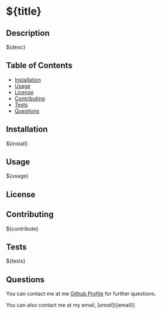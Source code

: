 # ${title}

## Description
${desc}

## Table of Contents
- [Installation](#installation)
- [Usage](#usage)
- [License](#license)
- [Contributing](#contributing)
- [Tests](#tests)
- [Questions](#questions)

## Installation
${install}

## Usage
${usage}

## License


## Contributing
${contribute}

## Tests
${tests}

## Questions
You can contact me at me [Github Profile](${username}) for further questions.

You can also contact me at my email, [${email}](${email})